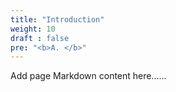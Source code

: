 ```yaml
---
title: "Introduction"
weight: 10
draft : false
pre: "<b>A. </b>"
---
```


Add page Markdown content here......
